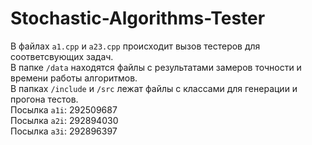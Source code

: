 # Stochastic-Algorithms-Tester
В файлах `a1.cpp` и `a23.cpp` происходит вызов тестеров для соответсвующих задач.\
В папке `/data` находятся файлы с результатами замеров точности и времени работы алгоритмов.\
В папках `/include` и `/src` лежат файлы с классами для генерации и прогона тестов. \
Посылка `a1i`: 292509687 \
Посылка `a2i`: 292894030 \
Посылка `a3i`: 292896397
